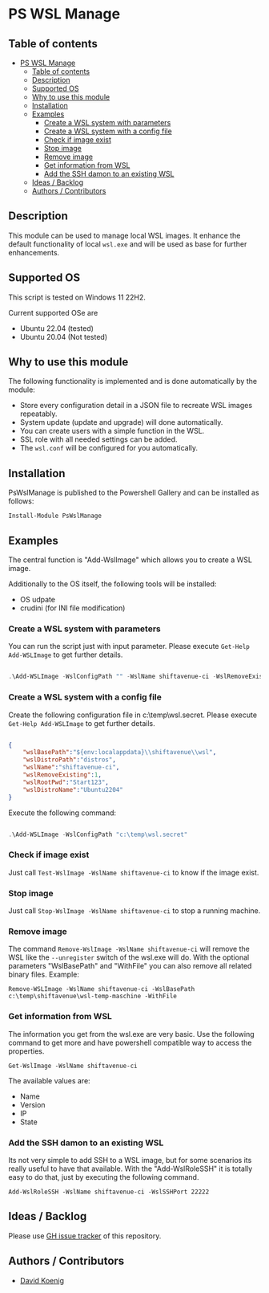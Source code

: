 # PS WSL Manage

## Table of contents

- [PS WSL Manage](#ps-wsl-manage)
  - [Table of contents](#table-of-contents)
  - [Description](#description)
  - [Supported OS](#supported-os)
  - [Why to use this module](#why-to-use-this-module)
  - [Installation](#installation)
  - [Examples](#examples)
    - [Create a WSL system with parameters](#create-a-wsl-system-with-parameters)
    - [Create a WSL system with a config file](#create-a-wsl-system-with-a-config-file)
    - [Check if image exist](#check-if-image-exist)
    - [Stop image](#stop-image)
    - [Remove image](#remove-image)
    - [Get information from WSL](#get-information-from-wsl)
    - [Add the SSH damon to an existing WSL](#add-the-ssh-damon-to-an-existing-wsl)
  - [Ideas / Backlog](#ideas--backlog)
  - [Authors / Contributors](#authors--contributors)

## Description

This module can be used to manage local WSL images. It enhance the default functionality of local ```wsl.exe``` and will be used as base for further enhancements.

## Supported OS

This script is tested on Windows 11 22H2.

Current supported OSe are

- Ubuntu 22.04 (tested)
- Ubuntu 20.04 (Not tested)

## Why to use this module

The following functionality is implemented and is done automatically by the module:

- Store every configuration detail in a JSON file to recreate WSL images repeatably.
- System update (update and upgrade) will done automatically.
- You can create users with a simple function in the WSL.
- SSL role with all needed settings can be added.
- The ```wsl.conf``` will be configured for you automatically.

## Installation

PsWslManage is published to the Powershell Gallery and can be installed as follows:

```Install-Module PsWslManage```

## Examples

The central function is "Add-WslImage" which allows you to create a WSL image.

Additionally to the OS itself, the following tools will be installed:

- OS udpate
- crudini (for INI file modification)

### Create a WSL system with parameters

You can run the script just with input parameter. Please execute ```Get-Help Add-WSLImage``` to get further details.

```powershell

.\Add-WSLImage -WslConfigPath "" -WslName shiftavenue-ci -WslRemoveExisting -WslRootPwd "Start123" -WslDistroName Ubuntu2204 

```

### Create a WSL system with a config file

Create the following configuration file in c:\temp\wsl.secret. Please execute ```Get-Help Add-WSLImage``` to get further details.

```json

{
    "wslBasePath":"${env:localappdata}\\shiftavenue\\wsl",
    "wslDistroPath":"distros",
    "wslName":"shiftavenue-ci",
    "wslRemoveExisting":1,
    "wslRootPwd":"Start123",
    "wslDistroName":"Ubuntu2204"
}
```

Execute the following command:

```powershell

.\Add-WSLImage -WslConfigPath "c:\temp\wsl.secret"
```

### Check if image exist

Just call ```Test-WslImage -WslName shiftavenue-ci``` to know if the image exist.

### Stop image

Just call ```Stop-WslImage -WslName shiftavenue-ci``` to stop a running machine.

### Remove image

The command ```Remove-WslImage -WslName shiftavenue-ci``` will remove the WSL like the ```--unregister``` switch of the wsl.exe will do. With the optional parameters "WslBasePath" and "WithFile" you can also remove all related binary files.
Example:

```Remove-WSLImage -WslName shiftavenue-ci -WslBasePath c:\temp\shiftavenue\wsl-temp-maschine -WithFile```

### Get information from WSL

The information you get from the wsl.exe are very basic. Use the following command to get more and have powershell compatible way to access the properties.

```Get-WslImage -WslName shiftavenue-ci```

The available values are:

- Name
- Version
- IP
- State
  
### Add the SSH damon to an existing WSL

Its not very simple to add SSH to a WSL image, but for some scenarios its really useful to have that available. With the "Add-WslRoleSSH" it is totally easy to do that, just by executing the following command.  

```Add-WslRoleSSH -WslName shiftavenue-ci -WslSSHPort 22222```

## Ideas / Backlog

Please use [GH issue tracker](https://github.com/shiftavenue/shiftavenue-pswslmanage/issues) of this repository.

## Authors / Contributors

- [David Koenig](https://github.com/davidkoenig-shiftavenue)
